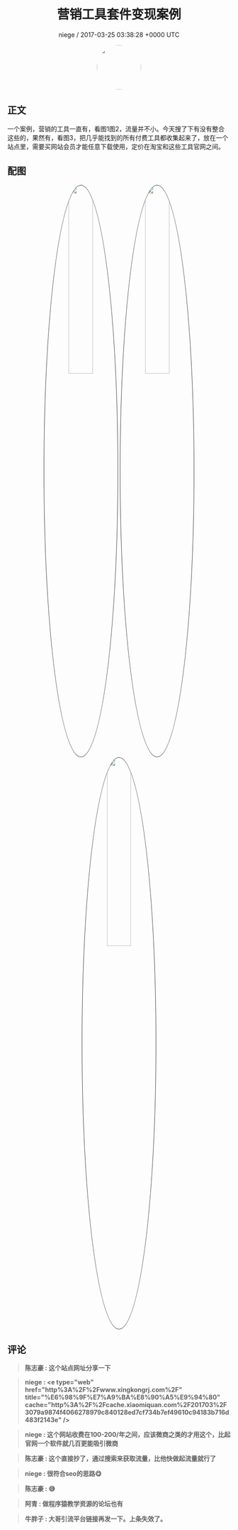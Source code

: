 <h1 align="center">营销工具套件变现案例</h1>
<p align="center">
    <a>niege / 2017-03-25 03:38:28 &#43;0000 UTC</a>
</p>

<div align="center">
    <img src="https://images.zsxq.com/Fl7mpUdfN6iS8EYQh7lJqU5pnXzI?e=1590940799&amp;token=kIxbL07-8jAj8w1n4s9zv64FuZZNEATmlU_Vm6zD:YB17ai-Kjrn6Km0zdM4CccXkteQ=" width="100" height="100" style="border:1px solid;border-radius:50%; color:#ffffff"/>
</div>

## 正文

<div>
一个案例，营销的工具一直有，看图1图2，流量并不小。今天搜了下有没有整合这些的，果然有，看图3，把几乎能找到的所有付费工具都收集起来了，放在一个站点里，需要买网站会员才能任意下载使用，定价在淘宝和这些工具官网之间。
</div>

## 配图
<div class="image" align="center">

<img src="https://images.zsxq.com/FgLgjbTnrp8LvAjMRng40x2b81nf?imageMogr2/auto-orient/thumbnail/800x/format/jpg/blur/1x0/quality/75&amp;e=1590940799&amp;token=kIxbL07-8jAj8w1n4s9zv64FuZZNEATmlU_Vm6zD:T-7gsSUJpFb_ENFReChGI4BCFxM=" width="33%" height="33%" style="border:1px solid;border-radius:50%; color:#3c3f41"/>

<img src="https://images.zsxq.com/Fn8pO-CBNWiNsx_7GTIVxbVl3U5v?imageMogr2/auto-orient/thumbnail/800x/format/jpg/blur/1x0/quality/75&amp;e=1590940799&amp;token=kIxbL07-8jAj8w1n4s9zv64FuZZNEATmlU_Vm6zD:VZK-vJXiFhViiggRRRR0s2qcP8E=" width="33%" height="33%" style="border:1px solid;border-radius:50%; color:#3c3f41"/>

<img src="https://images.zsxq.com/FmK2mF1n0VfnmOxjiTNAtjJmDCh7?e=1590940799&amp;token=kIxbL07-8jAj8w1n4s9zv64FuZZNEATmlU_Vm6zD:5_pgkchRieQHkbRvwkwd9M0fHTI=" width="33%" height="33%" style="border:1px solid;border-radius:50%; color:#3c3f41"/>

</div>

## 评论

<div align="left">
<div>

<blockquote >
<span> <strong>陈志豪 : 这个站点网址分享一下 </strong></span>
</blockquote>

<blockquote >
<span> <strong>niege : &lt;e type=&#34;web&#34; href=&#34;http%3A%2F%2Fwww.xingkongrj.com%2F&#34; title=&#34;%E6%98%9F%E7%A9%BA%E8%90%A5%E9%94%80&#34; cache=&#34;http%3A%2F%2Fcache.xiaomiquan.com%2F201703%2F3079a9874f4066278979c840128ed7cf734b7ef49610c94183b716d483f2143e&#34; /&gt; </strong></span>
</blockquote>

<blockquote >
<span> <strong>niege : 这个网站收费在100-200/年之间，应该微商之类的才用这个，比起官网一个软件就几百更能吸引微商 </strong></span>
</blockquote>

<blockquote >
<span> <strong>陈志豪 : 这个直接抄了，通过搜索来获取流量，比他快做起流量就行了 </strong></span>
</blockquote>

<blockquote >
<span> <strong>niege : 很符合seo的思路😋 </strong></span>
</blockquote>

<blockquote >
<span> <strong>陈志豪 : 😅 </strong></span>
</blockquote>

<blockquote >
<span> <strong>阿青 : 做程序猿教学资源的论坛也有 </strong></span>
</blockquote>

<blockquote >
<span> <strong>牛胖子 : 大哥引流平台链接再发一下。上条失效了。 </strong></span>
</blockquote>

</div>
</div>